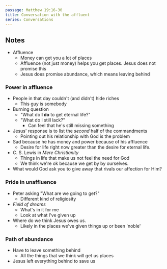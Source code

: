 ```yaml
---
passage: Matthew 19:16-30
title: Conversation with the affluent
series: Conversations
---
```

## Notes
- Affluence
    - Money can get you a lot of places
    - Affluence (not just money) helps you get places. Jesus does not promise this
    - Jesus does promise abundance, which means leaving behind
### Power in affluence
- People in that day couldn't (and didn't) hide riches
    - This guy is somebody
- Burning question
    - "What do **I do** to get eternal life?"
    - "What do I still lack?"
        - Can feel that he's still missing something 
- Jesus' response is to list the *second* half of the commandments
    - Pointing out his relationship with God is the problem
- Sad because he has money and power because of his affluence
    - Desire for life right now greater than the desire for eternal life.
- C. S. Lewis in *Mere Christianity*
    - Things in life that make us not feel the need for God
    - We think we're ok because we get by by ourselves.
- What would God ask you to give away that rivals our affection for Him?
### Pride in unaffluence
- Peter asking "What are we going to get?"
    - Different kind of religiosity
- *Field of dreams*
    - What's in it for me
    - Look at what I've given up
- Where do we think Jesus owes us.
    - Likely in the places we've given things up or been 'noble'
### Path of abundance
- Have to leave something behind
    - All the things that we think will get us places
- Jesus left everything behind to save us